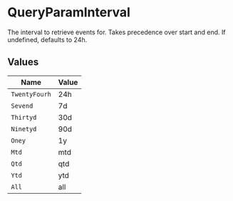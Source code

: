 # QueryParamInterval

The interval to retrieve events for. Takes precedence over start and end. If undefined, defaults to 24h.


## Values

| Name          | Value         |
| ------------- | ------------- |
| `TwentyFourh` | 24h           |
| `Sevend`      | 7d            |
| `Thirtyd`     | 30d           |
| `Ninetyd`     | 90d           |
| `Oney`        | 1y            |
| `Mtd`         | mtd           |
| `Qtd`         | qtd           |
| `Ytd`         | ytd           |
| `All`         | all           |